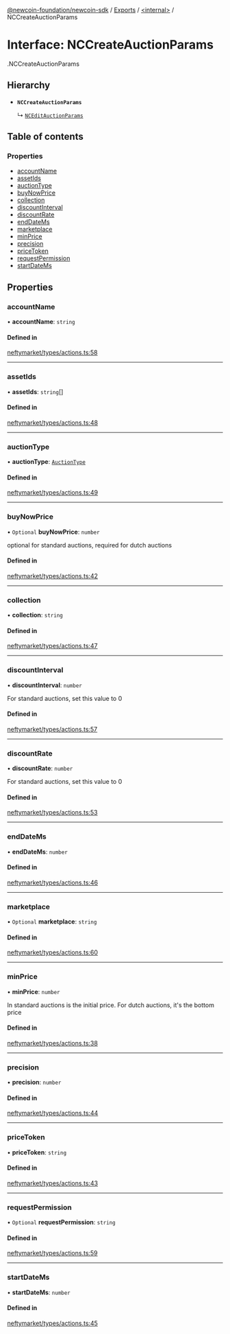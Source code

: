 [@newcoin-foundation/newcoin-sdk](../README.md) / [Exports](../modules.md) / [<internal\>](../modules/internal_.md) / NCCreateAuctionParams

# Interface: NCCreateAuctionParams

[<internal>](../modules/internal_.md).NCCreateAuctionParams

## Hierarchy

- **`NCCreateAuctionParams`**

  ↳ [`NCEditAuctionParams`](internal_.NCEditAuctionParams.md)

## Table of contents

### Properties

- [accountName](internal_.NCCreateAuctionParams.md#accountname)
- [assetIds](internal_.NCCreateAuctionParams.md#assetids)
- [auctionType](internal_.NCCreateAuctionParams.md#auctiontype)
- [buyNowPrice](internal_.NCCreateAuctionParams.md#buynowprice)
- [collection](internal_.NCCreateAuctionParams.md#collection)
- [discountInterval](internal_.NCCreateAuctionParams.md#discountinterval)
- [discountRate](internal_.NCCreateAuctionParams.md#discountrate)
- [endDateMs](internal_.NCCreateAuctionParams.md#enddatems)
- [marketplace](internal_.NCCreateAuctionParams.md#marketplace)
- [minPrice](internal_.NCCreateAuctionParams.md#minprice)
- [precision](internal_.NCCreateAuctionParams.md#precision)
- [priceToken](internal_.NCCreateAuctionParams.md#pricetoken)
- [requestPermission](internal_.NCCreateAuctionParams.md#requestpermission)
- [startDateMs](internal_.NCCreateAuctionParams.md#startdatems)

## Properties

### accountName

• **accountName**: `string`

#### Defined in

[neftymarket/types/actions.ts:58](https://github.com/Newcoin-Foundation/newcoin-sdk/blob/88af4a9/src/neftymarket/types/actions.ts#L58)

___

### assetIds

• **assetIds**: `string`[]

#### Defined in

[neftymarket/types/actions.ts:48](https://github.com/Newcoin-Foundation/newcoin-sdk/blob/88af4a9/src/neftymarket/types/actions.ts#L48)

___

### auctionType

• **auctionType**: [`AuctionType`](../enums/internal_.AuctionType.md)

#### Defined in

[neftymarket/types/actions.ts:49](https://github.com/Newcoin-Foundation/newcoin-sdk/blob/88af4a9/src/neftymarket/types/actions.ts#L49)

___

### buyNowPrice

• `Optional` **buyNowPrice**: `number`

optional for standard auctions, required for dutch auctions

#### Defined in

[neftymarket/types/actions.ts:42](https://github.com/Newcoin-Foundation/newcoin-sdk/blob/88af4a9/src/neftymarket/types/actions.ts#L42)

___

### collection

• **collection**: `string`

#### Defined in

[neftymarket/types/actions.ts:47](https://github.com/Newcoin-Foundation/newcoin-sdk/blob/88af4a9/src/neftymarket/types/actions.ts#L47)

___

### discountInterval

• **discountInterval**: `number`

For standard auctions, set this value to 0

#### Defined in

[neftymarket/types/actions.ts:57](https://github.com/Newcoin-Foundation/newcoin-sdk/blob/88af4a9/src/neftymarket/types/actions.ts#L57)

___

### discountRate

• **discountRate**: `number`

For standard auctions, set this value to 0

#### Defined in

[neftymarket/types/actions.ts:53](https://github.com/Newcoin-Foundation/newcoin-sdk/blob/88af4a9/src/neftymarket/types/actions.ts#L53)

___

### endDateMs

• **endDateMs**: `number`

#### Defined in

[neftymarket/types/actions.ts:46](https://github.com/Newcoin-Foundation/newcoin-sdk/blob/88af4a9/src/neftymarket/types/actions.ts#L46)

___

### marketplace

• `Optional` **marketplace**: `string`

#### Defined in

[neftymarket/types/actions.ts:60](https://github.com/Newcoin-Foundation/newcoin-sdk/blob/88af4a9/src/neftymarket/types/actions.ts#L60)

___

### minPrice

• **minPrice**: `number`

In standard auctions is the initial price. For dutch auctions,
it's the bottom price

#### Defined in

[neftymarket/types/actions.ts:38](https://github.com/Newcoin-Foundation/newcoin-sdk/blob/88af4a9/src/neftymarket/types/actions.ts#L38)

___

### precision

• **precision**: `number`

#### Defined in

[neftymarket/types/actions.ts:44](https://github.com/Newcoin-Foundation/newcoin-sdk/blob/88af4a9/src/neftymarket/types/actions.ts#L44)

___

### priceToken

• **priceToken**: `string`

#### Defined in

[neftymarket/types/actions.ts:43](https://github.com/Newcoin-Foundation/newcoin-sdk/blob/88af4a9/src/neftymarket/types/actions.ts#L43)

___

### requestPermission

• `Optional` **requestPermission**: `string`

#### Defined in

[neftymarket/types/actions.ts:59](https://github.com/Newcoin-Foundation/newcoin-sdk/blob/88af4a9/src/neftymarket/types/actions.ts#L59)

___

### startDateMs

• **startDateMs**: `number`

#### Defined in

[neftymarket/types/actions.ts:45](https://github.com/Newcoin-Foundation/newcoin-sdk/blob/88af4a9/src/neftymarket/types/actions.ts#L45)
